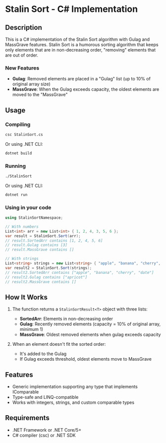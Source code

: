 # Stalin Sort - C# Implementation

## Description
This is a C# implementation of the Stalin Sort algorithm with Gulag and MassGrave features. Stalin Sort is a humorous sorting algorithm that keeps only elements that are in non-decreasing order, "removing" elements that are out of order.

### New Features
- **Gulag**: Removed elements are placed in a "Gulag" list (up to 10% of original array size)
- **MassGrave**: When the Gulag exceeds capacity, the oldest elements are moved to the "MassGrave"

## Usage

### Compiling
```bash
csc StalinSort.cs
```

Or using .NET CLI:
```bash
dotnet build
```

### Running
```bash
./StalinSort
```

Or using .NET CLI:
```bash
dotnet run
```

### Using in your code
```csharp
using StalinSortNamespace;

// With numbers
List<int> arr = new List<int> { 1, 2, 4, 3, 5, 6 };
var result = StalinSort.Sort(arr);
// result.SortedArr contains [1, 2, 4, 5, 6]
// result.Gulag contains [3]
// result.MassGrave contains []

// With strings
List<string> strings = new List<string> { "apple", "banana", "cherry", "apricot", "date" };
var result2 = StalinSort.Sort(strings);
// result2.SortedArr contains ["apple", "banana", "cherry", "date"]
// result2.Gulag contains ["apricot"]
// result2.MassGrave contains []
```

## How It Works

1. The function returns a `StalinSortResult<T>` object with three lists:
   - **SortedArr**: Elements in non-decreasing order
   - **Gulag**: Recently removed elements (capacity = 10% of original array, minimum 1)
   - **MassGrave**: Oldest removed elements when gulag exceeds capacity

2. When an element doesn't fit the sorted order:
   - It's added to the Gulag
   - If Gulag exceeds threshold, oldest elements move to MassGrave

## Features
- Generic implementation supporting any type that implements IComparable<T>
- Type-safe and LINQ-compatible
- Works with integers, strings, and custom comparable types

## Requirements
- .NET Framework or .NET Core/5+
- C# compiler (csc) or .NET SDK
